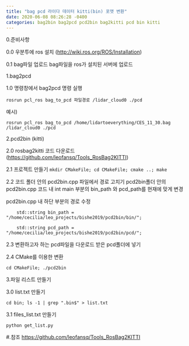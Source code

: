 ```yaml
---
title: "bag pcd 라이다 데이터 kitti(bin) 포맷 변환"
date: 2020-06-08 08:26:28 -0400
categories: bag2bin bag2pcd pcd2bin bag2kitti pcd bin kitti
---
```


0.준비사항

0.0 우분투에 ros 설치
(http://wiki.ros.org/ROS/Installation)

0.1 bag파일 업로드
bag파일을 ros가 설치된 서버에 업로드

1.bag2pcd

1.0 명령창에서 bag2pcd 명령 실행

`rosrun pcl_ros bag_to_pcd 파일경로 /lidar_cloud0 ./pcd`

예시)

`rosrun pcl_ros bag_to_pcd /home/lidartoeverything/CES_11_30.bag /lidar_cloud0 ./pcd`

2.pcd2bin (kitti)

2.0 rosbag2kitti 코드 다운로드 
(https://github.com/leofansq/Tools_RosBag2KITTI)

2.1
프로젝트 만들기
`mkdir CMakeFile; cd CMakeFile; cmake ..; make`

2.2 코드 폴더 안의 pcd2bin.cpp 파일에서 경로 고치기
pcd2bin폴더 안의 pcd2bin.cpp 코드 내 int main 부분의 bin_path 와 pcd_path를 현재에 맞게 변경

pcd2bin.cpp 내 하단 부분의 경로 수정 

`    std::string bin_path = "/home/cecilia/leo_projects/bishe2019/pcd2bin/bin/";`

`    std::string pcd_path = "/home/cecilia/leo_projects/bishe2019/pcd2bin/pcd/";`

2.3 변환하고자 하는 pcd파일을 다운로드 받은 pcd폴더에 넣기

2.4 CMake를 이용한 변환

`cd CMakeFile; ./pcd2bin`

3.파일 리스트 만들기

3.0 list.txt 만들기

`cd bin; ls -1 | grep ".bin$" > list.txt`

3.1 files_list.txt 만들기

`python get_list.py`

#.참조
https://github.com/leofansq/Tools_RosBag2KITTI
